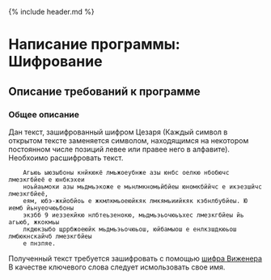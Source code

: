 {% include header.md %}

Написание программы: Шифрование
====================

Описание требований к программе
---------------------
### Общее описание
Дан текст, зашифрованный шифром Цезаря (Каждый символ в открытом тексте заменяется символом, находящимся на некотором 
постоянном числе позиций левее или правее него в алфавите). Необхоимо расшифровать текст.
```text
    Агьюь ыюзыбоны кнйкюкё лмьжоеубнже азы юнбс оелкю нбобючс лмезкгбйеё е юнбкэхеи 
    ноьйаьмоки азы мьдмьэкоже е мьнлмкномьйбйеы юномкбййчс е икэезшйчс лмезкгбйеё, 
    еям, юбэ-жкйобйоь е жкмлкмьоеюйкяк лмкямьиийкяк кэбнлбубйеы. Ю иемб йьнуеочюьбоны 
    экзбб 9 иеззекйкю нлбтеьзенокю, мьдмьэьочюьъхес лмезкгбйеы йь агьюб, жкокмьы 
    лкдюкзыбо щррбжоеюйк мьдмьэьочюьош, юйбамыош е енлкзшдкюьош лмбюкнскайчб лмезкгбйеы 
    е пнзпяе.
```

Полученный текст требуется зашифровать с помощью [шифра Виженера](https://ru.wikipedia.org/wiki/%D0%A8%D0%B8%D1%84%D1%80_%D0%92%D0%B8%D0%B6%D0%B5%D0%BD%D0%B5%D1%80%D0%B0)
В качестве ключевого слова следует исмользовать свое имя.
